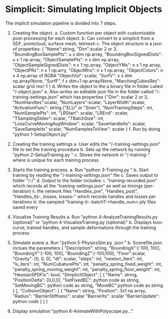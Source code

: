 # Simplicit: Simulating Implicit Objects
The implicit simulation pipeline is divided into 7 steps.
1. Creating the object.
    a. Custom function per object with customizable post-processing for each object.
    b. Can convert to a simplicit from a SDF, pointcloud, surface mesh, tetmesh
    c. The object structure is a json of properties: 
    {   "Name":string, "Dim":scalar 2 or 3, "BoundingBoxSamplePts": u x dim np.array, "BoundingBoxSignedDists": u x 1 np.array,
        "ObjectSamplePts": n x dim np.array, "ObjectSampleSignedDists": n x 1 np.array,
        "ObjectYMs": n x 1 np.array, "ObjectPRs": n x 1 np.arry, "ObjectRho": n x 1 np.array, "ObjectColors": n x 4 np.array of RGBA
        "ObjectVol": scalar, "SurfV": v x dim np.array/None, "SurfF", f x dim+1 np.array/None, "MarchingCubesRes": scalar grid res/-1
    }
    d. Writes the object to the a binary file in folder called "<Name>/<Name>-object.json" 
    e. Also writes an editable json file in the folder called "<Name>/<Name>-training-settings.json" which has properties
        {"Dim": scalar 2 or 3, "NumHandles":scalar, "NumLayers":scalar, "LayerWidth":scalar, "ActivationFunc": string ("ELU" or "Siren"), 
         "NumTrainingSteps": int, "NumSamplePts": int, "LRStart": scalar, "LREnd": scalar,
         "TSamplingStdev": scalar, "TBatchSize": int, 
         "LossCurveMovingAvgWindow": scalar, "SaveHandleIts": scalar, "SaveSampleIts" scalar, "NumSamplesToView": scalar
        }
    f. Run by doing "python 1-SetupObject.py"

2. Creating the training settings
    a. User edits the "<Name>/<Name>-training-settings.json" file to set the training procedure
    b. Sets up the network by running "python 2-SetupTraining.py <Name> <TrainingName>"
    c. Stores the network in "<Name>/<Name>-training-<TrainingName>" where <TrainingName> is unique for each training process

3. Starts the training process.
    a. Run "python 3-Training.py <Name>"
    b. Start training by reading the "<Name>/<Name>-training-settings.json" file
    c. Saves output to folder "<Name>/<Name>-<TrainingName>/" 
    d. Output to the folder includes: 
        i. "training-recorded.json" which records all the "training-settings.json" as well as timings (per-iteration) 
        ii. the network files "Handles_pre", "Handles_post", "Handles_its-<its>, losses, losses-<its>" which records handles and losses per <SaveHandleIts> iterations
        iii. the sampled "training-it-<it>-batchT-<handle_num>.ply files saved every <SaveSampleIts> 

4. Visualize Training Results
    a. Run "python 4-AnalyzeTrainingResults.py <Name> (optional)<training-id>" or "python 4-VisualizeTraining.py <Name> (optional)<training-id>"
    b. Displays loss-curve, trained handles, and sample deformations through the training process 

5. Simulate scene 
    a. Run "python 5-PhysicsSim.py <SceneFileName>.json <ObjectName> <TrainingName>"
    b. Scenefile.json inclues the parameters 
    { "Description": string, "BoundingX":[-100, 100], "BoundingY":[-100, 100], "BoundingZ":[-100,100],
      "Floor":scalar, "Gravity": [0, 0, 0], "dt": scalar, "steps": int, "newton_iters": int, "ls_iters": int,
      "NumCubaturePts": int, "penalty_spring_fixed_weight": int, "penalty_spring_moving_weight": int, "penalty_spring_floor_weight": int,
      "HessianSPDFix": bool,
      "SimplicitObject": [
            {
                "Name": string,
                "PositionDelta": [0,0,0],
                "SetFixedBC": python code as string,
                "SetMovingBC": python code as string,
                "MoveBC":python code as string
            }
        ],
        "CollisionObject": [
            {
                "Name": string,
                "Position": 3x1 np.array,
                "Radius":
                "BarrierStiffness": scalar
                "BarrierIts": scalar
                "BarrierUpdate": python code
            }
        ]
    }

6. Display simulation "python 6-AnimateWithPolyscope.py..."
